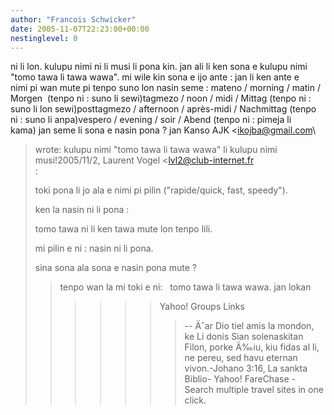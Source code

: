 ```yaml
---
author: "Francois Schwicker"
date: 2005-11-07T22:23:00+00:00
nestinglevel: 0
---
```

ni li lon. kulupu nimi ni li musi li pona kin. jan ali li ken sona e kulupu nimi "tomo tawa li tawa wawa". mi wile kin sona e ijo ante : jan li ken ante e nimi pi wan mute pi tenpo suno lon nasin seme : mateno / morning / matin / Morgen  (tenpo ni : suno li sewi)tagmezo / noon / midi / Mittag (tenpo ni : suno li lon sewi)posttagmezo / afternoon / après-midi / Nachmittag (tenpo ni : suno li anpa)vespero / evening / soir / Abend (tenpo ni : pimeja li kama) jan seme li sona e nasin pona ? jan Kanso AJK <[ikojba@gmail.com](mailto://ikojba@gmail.com)\
> wrote:
kulupu nimi "tomo tawa li tawa wawa" li kulupu nimi musi!2005/11/2, Laurent Vogel <[lvl2@club-internet.fr](mailto://lvl2@club-internet.fr)\
>:
>> 
> toki pona li jo ala e nimi pi pilin ("rapide/quick, fast, speedy").
> 
> ken la nasin ni li pona :
> 
>> 
> tomo tawa ni li ken tawa mute lon tenpo lili.
> 
>> 
> mi pilin e ni : nasin ni li pona.
> 
> sina sona ala sona e nasin pona mute ?
>> tenpo wan la mi toki e ni:
>  tomo tawa li tawa wawa.
>> jan lokan
>>>>>> Yahoo! Groups Links
>>>>>>>--
Äˆar Dio tiel amis la mondon, ke Li donis Sian solenaskitan Filon, porke Ä‰iu, kiu fidas al li, ne pereu, sed havu eternan vivon.-Johano 3:16, La sankta Biblio- Yahoo! FareChase - Search multiple travel sites in one click.